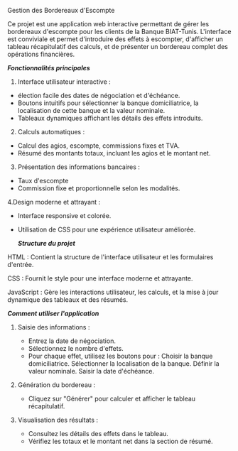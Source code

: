 Gestion des Bordereaux d'Escompte

Ce projet est une application web interactive permettant de gérer les bordereaux d'escompte pour les clients de la Banque BIAT-Tunis. L'interface est conviviale et permet d'introduire des effets à escompter, d'afficher un tableau récapitulatif des calculs, et de présenter un bordereau complet des opérations financières.

***Fonctionnalités principales***
 
 1. Interface utilisateur interactive :
    
   - élection facile des dates de négociation et d'échéance.
   -  Boutons intuitifs pour sélectionner la banque domiciliatrice, la localisation de cette banque et la valeur nominale.
   -  Tableaux dynamiques affichant les détails des effets introduits.

2. Calculs automatiques :
  
  - Calcul des agios, escompte, commissions fixes et TVA.
  -  Résumé des montants totaux, incluant les agios et le montant net.

3. Présentation des informations bancaires :

 - Taux d'escompte
 - Commission fixe et proportionnelle selon les modalités.

4.Design moderne et attrayant :

 - Interface responsive et colorée.
 - Utilisation de CSS pour une expérience utilisateur améliorée.

   ***Structure du projet***

HTML :
Contient la structure de l'interface utilisateur et les formulaires d'entrée.

CSS :
Fournit le style pour une interface moderne et attrayante.

JavaScript :
Gère les interactions utilisateur, les calculs, et la mise à jour dynamique des tableaux et des résumés.

***Comment utiliser l'application***

1. Saisie des informations :
   
   - Entrez la date de négociation.
   - Sélectionnez le nombre d'effets.
   -  Pour chaque effet, utilisez les boutons pour :
        Choisir la banque domiciliatrice.
        Sélectionner la localisation de la banque.
        Définir la valeur nominale.
        Saisir la date d'échéance.

3. Génération du bordereau :

    - Cliquez sur "Générer" pour calculer et afficher le tableau récapitulatif.
     
5. Visualisation des résultats :

    - Consultez les détails des effets dans le tableau.
   - Vérifiez les totaux et le montant net dans la section de résumé.


  
